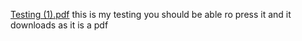 [Testing (1).pdf](https://github.com/harrykellock/game-development-4th-year-/files/13665985/Testing.1.pdf) this is my testing you should be able ro press it and it downloads  as it is a pdf
